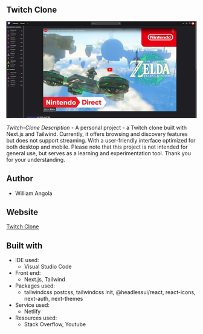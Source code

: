 ## Twitch Clone

![Home view](Pictures/Home%20page.PNG)

_Twitch-Clone Description -_
A personal project - a Twitch clone built with Next.js and Tailwind. Currently, it offers browsing and discovery features but does not support streaming. With a user-friendly interface optimized for both desktop and mobile. Please note that this project is not intended for general use, but serves as a learning and experimentation tool. Thank you for your understanding.

## Author

- William Angola

## Website

[Twitch Clone](https://twitch-clone-wangola.netlify.app/)

## Built with

- IDE used:
  - Visual Studio Code
- Front end:
  - Next.js, Tailwind
- Packages used:
  - tailwindcss postcss, tailwindcss init, @headlessui/react, react-icons, next-auth, next-themes
- Service used:
  - Netlify
- Resources used:
  - Stack Overflow, Youtube
